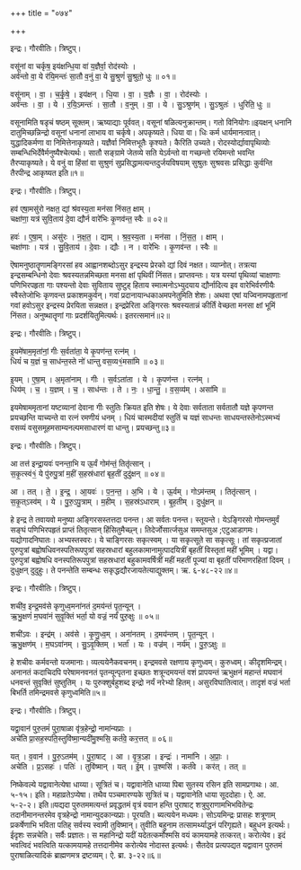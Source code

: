 +++
title = "०७४"

+++


इन्द्रः। गौरवीतिः। त्रिष्टुप्।

वसू॑नां वा चर्कृष॒ इय॑क्षन्धि॒या वा॑ य॒ज्ञैर्वा॒ रोद॑स्योः ।  
अर्व॑न्तो वा॒ ये र॑यि॒मन्तः॑ सा॒तौ व॒नुं वा॒ ये सु॒श्रुणं॑ सु॒श्रुतो॒ धुः ॥ ०१॥

वसू॑नाम् । वा॒ । च॒र्कृ॒षे॒ । इय॑क्षन् । धि॒या । वा॒ । य॒ज्ञैः । वा॒ । रोद॑स्योः ।  
अर्व॑न्तः । वा॒ । ये । र॒यि॒ऽमन्तः॑ । सा॒तौ । व॒नुम् । वा॒ । ये । सु॒ऽश्रुण॑म् । सु॒ऽश्रुतः॑ । धुरिति॒ धुः ॥

वसूनामिति षडृचं षष्ठम् सूक्तम्। ऋष्याद्याः पूर्ववत्। वसूनां षळित्यनुक्रान्तम्। गतो विनियोगः॥इयक्षन् धनानि दातुमिच्छन्निन्द्रो वसूनां धनानां लाभाय वा चर्कृषे। अपकृष्यते। धिया वा। धिः कर्म धार्यमानत्वात्। युद्धादिकर्मणा वा निमित्तेनाकृष्यते। यज्ञैर्वा निमित्तभूतैः कृश्यते। कैरिति उच्यते। रोदस्योर्द्यावापृथिव्योः सम्बन्धिभिर्देवैर्मनुष्यैश्चेत्यर्थः। सातौ सङ्ग्रामे जेतव्ये सति येऽर्वन्तो वा गच्छन्तो रयिमन्तो भवन्ति तैरप्याकृष्यते। ये वनुं वा हिंसां वा सुश्रुणं सुप्रसिद्धामत्यन्तदुर्जयविषयाम् सुश्रुतः सुश्रवसः प्रसिद्धाः कुर्वन्ति तैरपीन्द्र आकृष्यत इति॥१॥

इन्द्रः। गौरवीतिः। त्रिष्टुप्।

हव॑ एषा॒मसु॑रो नक्षत॒ द्यां श्र॑वस्य॒ता मन॑सा निंसत॒ क्षाम् ।  
चक्षा॑णा॒ यत्र॑ सुवि॒ताय॑ दे॒वा द्यौर्न वारे॑भिः कृ॒णव॑न्त॒ स्वैः ॥ ०२॥

हवः॑ । ए॒षा॒म् । असु॑रः । न॒क्ष॒त॒ । द्याम् । श्र॒व॒स्य॒ता । मन॑सा । निं॒स॒त॒ । क्षाम् ।  
चक्षा॑णाः । यत्र॑ । सु॒वि॒ताय॑ । दे॒वाः । द्यौः । न । वारे॑भिः । कृ॒णव॑न्त । स्वैः ॥

ऎषामनुष्ठातॄणामङ्गिरसां हव आह्वानशब्दोऽसुर इन्द्रस्य प्रेरको द्यां दिवं नक्षत। व्याप्नोत्। तत्रत्या इन्द्रसम्बन्धिनो देवाः श्रवस्यतन्नमिच्छता मनसा क्षां पृथिवीं निंसत। प्राप्तवन्तः। यत्र यस्यां पृथिव्यां चाक्षाणाः पणिभिरपहृता गाः पश्यन्तो देवाः सुविताय सुष्टुह् हिताय स्मात्मनोऽभ्युदयाय द्यौर्नादित्य इव वारेभिर्वरणीयैः स्वैस्तेजोभिः कृणवन्त प्रकाशमकुर्वन्। गवां प्रदानायान्धकाअमपनेतुमिति शेशः। अथवा एषां यज्विनामपहृतानां गवां हवोऽसुर इन्द्रस्य प्रेरयिता सन्नक्षत। इन्द्रप्रेरिता अङ्गिरसः श्रवस्यतान्नं कीर्तिं वेच्छता मनसा क्षां भूमिं निंसत। अनुष्थातॄणां गाः प्रदर्शयितुमित्यर्थः। इतरत्समानं॥२॥

इन्द्रः। गौरवीतिः। त्रिष्टुप्।

इ॒यमे॑षाम॒मृता॑नां॒ गीः स॒र्वता॑ता॒ ये कृ॒पण॑न्त॒ रत्न॑म् ।  
धियं॑ च य॒ज्ञं च॒ साध॑न्त॒स्ते नो॑ धान्तु वस॒व्य१॒॑मसा॑मि ॥ ०३॥

इ॒यम् । ए॒षा॒म् । अ॒मृता॑नाम् । गीः । स॒र्वऽता॑ता । ये । कृ॒पण॑न्त । रत्न॑म् ।  
धिय॑म् । च॒ । य॒ज्ञम् । च॒ । साध॑न्तः । ते । नः॒ । धा॒न्तु॒ । व॒स॒व्य॑म् । असा॑मि ॥

इयमेषाममृतानां यष्टव्यानां देवाना गीः स्तुतिः क्रियत इति शेषः। ये देवाः सर्वताता सर्वतातौ यज्ञे कृपणन्त प्रयच्छन्ति याच्यन्ते वा रत्नं रमणीयं धनम् । धियं चास्मदीयां स्तुतिं च यज्ञं साधन्तः साधयन्तस्तेनोऽस्मभ्यं वसव्यं वसुसमूहमसाम्यनल्पमसाधारणं वा धान्तु। प्रयच्छन्तु॥३॥

इन्द्रः। गौरवीतिः। त्रिष्टुप्।

आ तत्त॑ इन्द्रा॒यवः॑ पनन्ता॒भि य ऊ॒र्वं गोम॑न्तं॒ तितृ॑त्सान् ।  
स॒कृ॒त्स्वं१॒॑ ये पु॑रुपु॒त्रां म॒हीं स॒हस्र॑धारां बृह॒तीं दुदु॑क्षन् ॥ ०४॥

आ । तत् । ते॒ । इ॒न्द्र॒ । आ॒यवः॑ । प॒न॒न्त॒ । अ॒भि । ये । ऊ॒र्वम् । गोऽम॑न्तम् । तितृ॑त्सान् ।  
स॒कृ॒त्ऽस्व॑म् । ये । पु॒रु॒ऽपु॒त्राम् । म॒हीम् । स॒हस्र॑ऽधाराम् । बृ॒ह॒तीम् । दुधु॑क्षन् ॥

हे इन्द्र ते तवायवो मनुष्या अङ्गिरसस्तत्तदा पनन्त। आ सर्वतः पनन्त। स्तूयन्ते। येऽङ्गिरसो गोमन्तमुर्वं सङ्घं पणिभिरपहृतं प्राप्तं तितृत्सान् हिंसितुमैच्छ्न्। तिदेर्जोसार्त्जसुअ समम्तसुअ ;एटुआडागमः। यद्योगादनिघातः। अभ्यस्तस्वरः। ये चाङ्गिरसः सकृत्स्वम् । या सकृत्सूते सा सकृत्सूः। तां सकृत्प्रजातां पुरुपुत्रां बह्वोषधिवनस्पतिरूपपुत्रां सहस्रधारां बहुलकामानामुत्पादयित्रीं बृहतीं विस्तृतां महीं भूमिम् । यद्वा। पुरुपुत्रां बह्वोषधि वनस्पतिरूपपुत्रां सहस्रधारां बहुकामवर्षित्रीं महीं महतीं पूज्यां वा बृहतीं परिमाणरहितां दिवम् । दुधुक्षन् दुदुहुः। ते पनन्तेति सम्बन्धः सकृद्धद्यौरजायतेत्याद्युक्तम्। ऋ. ६-४८-२२॥४॥

इन्द्रः। गौरवीतिः। त्रिष्टुप्।

शची॑व॒ इन्द्र॒मव॑से कृणुध्व॒मना॑नतं द॒मय॑न्तं पृत॒न्यून् ।  
ऋ॒भु॒क्षणं॑ म॒घवा॑नं सुवृ॒क्तिं भर्ता॒ यो वज्रं॒ नर्यं॑ पुरु॒क्षुः ॥ ०५॥

शची॑ऽवः । इन्द्र॑म् । अव॑से । कृ॒णु॒ध्व॒म् । अना॑नतम् । द॒मय॑न्तम् । पृ॒त॒न्यून् ।  
ऋ॒भु॒क्षण॑म् । म॒घऽवा॑नम् । सु॒ऽवृ॒क्तिम् । भर्ता॑ । यः । वज्र॑म् । नर्य॑म् । पु॒रु॒ऽक्षुः ॥

हे शचीवः कर्मवन्तो यजमानाः। व्यत्ययेनैकवचनम्। इन्द्रमवसे रक्षणाय कृणुध्वम्। कुरुध्वम्। कीदृशमिन्द्रम्। अनानतं कदाचिदपि परेषामनवनतं पृतन्यून्पृतना इच्छतः शत्रून्दमयन्तं वशं प्रापयन्तं ऋभुक्षनं महान्तं मघवानं धनवन्तं सुवृक्तिं सुष्तुतिम् । यः पुरुक्शुर्बहुशब्द इन्द्रो नर्यं नरेभ्यो हितम्। असुरविघातित्वात्। तादृशं वज्रं भर्ता बिभर्ति तमिन्द्रमवसे कृणुध्वमिति॥५॥

इन्द्रः। गौरवीतिः। त्रिष्टुप्।

यद्वा॒वान॑ पुरु॒तमं॑ पुरा॒षाळा वृ॑त्र॒हेन्द्रो॒ नामा॑न्यप्राः ।  
अचे॑ति प्रा॒सह॒स्पति॒स्तुवि॑ष्मा॒न्यदी॑मु॒श्मसि॒ कर्त॑वे॒ कर॒त्तत् ॥ ०६॥

यत् । व॒वान॑ । पु॒रु॒ऽतम॑म् । पु॒रा॒षाट् । आ । वृ॒त्र॒ऽहा । इन्द्रः॑ । नामा॑नि । अ॒प्राः॒ ।  
अचे॑ति । प्र॒ऽसहः॑ । पतिः॑ । तुवि॑ष्मान् । यत् । ई॒म् । उ॒श्मसि॑ । कर्त॑वे । कर॑त् । तत् ॥

निष्केवल्ये यद्वावानेत्येषा धाय्या। सूत्रितं च। यद्वावानेति धाय्या पिबा सुतस्य रसिन इति सामप्रगाथः। आ. ५-१५। इति। महाव्रतेऽप्येषा। तथैव पञ्चमारण्यके सुत्रितं च। यद्वावानेति धाया सूददोहाः। ऐ. आ. ५-२-२। इति॥यद्यदा पुरुतममत्यन्तं प्रवृद्धतमं वृत्रं ववान हन्ति पुराषाट् शत्रुपुराणामभिभवितेन्द्रः तदानीमानन्तरमेव वृत्रहेन्द्रो नामान्युदकान्यप्राः। पूरयति। ब्यत्ययेन मध्यमः। सोऽयमिन्द्रः प्रासहः शत्रूणाम् प्रकर्षेणाभि भविता पतिह् सर्वस्य स्वामी तुविष्मान्। तुवीति बहुनाम तत्सामर्थ्याद्धनं परिगृह्यते। बहुधन इत्यर्थः। ईदृशः सन्नचेति। सर्वैः प्रज्ञातः। स महानिन्द्रो यदीं यदेतत्कर्मोश्मसि वयं कामयामहे तत्करत्। करोत्येव। इदं भवत्विदं भवत्विति यत्कामयामहे तत्तदानीमेव करोत्येव नोदास्त इत्यर्थः। सैतदेव प्रत्यपद्यत यद्वावान पुरुतमं पुराषाळित्यादिकं ब्राह्मणमत्र द्रष्टव्यम्। ऐ. ब्रा. ३-२२॥६॥